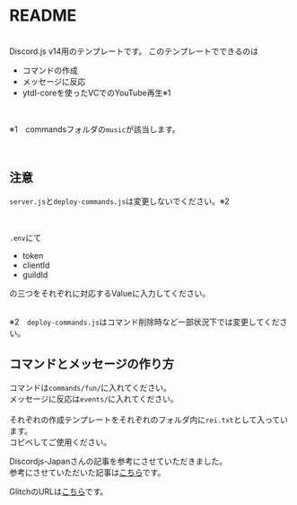 # README
<br>
Discord.js v14用のテンプレートです。  
このテンプレートでできるのは
<br>

* コマンドの作成
* メッセージに反応
* ytdl-coreを使ったVCでのYouTube再生※1  

<br>


※1　commandsフォルダの`music`が該当します。

<br>

## 注意

`server.js`と`deploy-commands.js`は変更しないでください。※2

<br>  

`.env`にて
* token
* clientId
* guildId

の三つをそれぞれに対応するValueに入力してください。  
<br>

※2　`deploy-commands.js`はコマンド削除時など一部状況下では変更してください。

## コマンドとメッセージの作り方

コマンドは`commands/fun/`に入れてください。  
メッセージに反応は`events/`に入れてください。  
<br>
それぞれの作成テンプレートをそれぞれのフォルダ内に`rei.txt`として入っています。  
コピペしてご使用ください。  

Discordjs-Japanさんの記事を参考にさせていただきました。  
参考にさせていただいた記事は[こちら](https://scrapbox.io/discordjs-japan/Glitch%E3%81%A7BOT%E3%82%92%E4%BD%9C%E3%82%8B%E6%89%8B%E9%A0%86)です。

GlitchのURLは[こちら](https://glitch.com/edit/#!/discordjs-v14-node-v16-templates)です。
